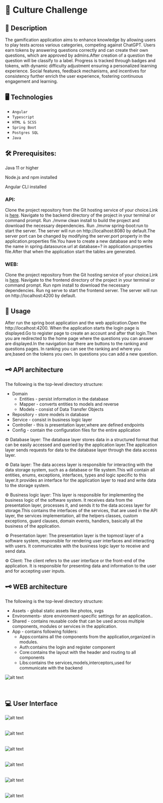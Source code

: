 # 🧠 Culture Challenge

## 🚀 Description

The gamification application aims to enhance knowledge by allowing users to play tests across various categories, competing against ChatGPT. Users earn tokens by answering questions correctly and can create their own questions, which are approved by admins.After creation of a question the question will be classify to a label. Progress is tracked through badges and tokens, with dynamic difficulty adjustment ensuring a personalized learning experience. Social features, feedback mechanisms, and incentives for consistency further enrich the user experience, fostering continuous engagement and learning.

## 🖥️ Technologies
* `Angular`
* `Typescript`
* `HTML & SCSS`
* `Spring Boot`
* `Postgres SQL`
* `Java`

## 🛠️ Prerequisites:

Java 11 or higher

Node.js and npm installed

Angular CLI installed

### API:

Clone the project repository from the Git hosting service of your choice.Link is [here](https://github.com/Piciorus/AccesaInternshipGamification-API).
Navigate to the backend directory of the project in your terminal or command prompt.
Run ./mvnw clean install to build the project and download the necessary dependencies.
Run ./mvnw spring-boot:run to start the server. The server will run on http://localhost:8080 by default.The server port can be changed by modifying the server.port property in the application.properties file.You have to create a new database and to write the name in spring.datasource.url at database=? in application.properties file.After that when the application start the tables are generated.

### WEB:

Clone the project repository from the Git hosting service of your choice.Link is [here](https://github.com/Piciorus/AccesaInternshipGamification-Web).
Navigate to the frontend directory of the project in your terminal or command prompt.
Run npm install to download the necessary dependencies.
Run ng serve to start the frontend server. The server will run on http://localhost:4200 by default.


## 🏹 Usage

After run the spring boot application and the web application.Open the http://localhost:4200. 
When the application starts the login page is displayed.Go to register page to create an account and after that login.Then you are redirected to the home page where the questions you can answer are displayed.In the navigation bar there are buttons to the ranking and questions pages. In ranking you can see the ranking and where you are,based on the tokens you own. In questions you can add a new question.

## 🗝️ API architecture


The following is the top-level directory structure:
* Domain
   * Entities - persist information in the database
   * Mapper - converts entities to models and reverse
   * Models - consist of Data Transfer Objects
* Repository - store models in database
* Service - consist in business logic layer
* Controller - this is presentation layer,where are defined endpoints
* Config - contain the configuration files for the entire application
	
⚙️ Database layer: The database layer stores data in a structured format that can be easily accessed and queried by the application layer.The application layer sends requests for data to the database layer through the data access layer. 

⚙️ Data layer: The data access layer is responsible for interacting with the data storage system, such as a database or file system.This will contain all entities, enums, exceptions, interfaces, types and logic specific to this layer.It provides an interface for the application layer to read and write data to the storage system.

⚙️ Business logic layer: This layer is responsible for implementing the business logic of the software system. It receives data from the presentation layer, processes it, and sends it to the data access layer for storage.This contains the interfaces of the services, that are used in the API layer, the services implementation, all the helpers classes, custom exceptions, guard clauses, domain events, handlers, basically all the business of the application.

⚙️ Presentation layer: The presentation layer is the topmost layer of a software system, responsible for rendering user interfaces and interacting with users. It communicates with the business logic layer to receive and send data.

⚙️ Client: The client refers to the user interface or the front-end of the application. It is responsible for presenting data and information to the user and for accepting user inputs.


## 🗝️ WEB architecture
The following is the top-level directory structure:

* Assets - global static assets like photos, svgs
* Environments- store environment-specific settings for an application..
* Shared - contains reusable code that can be used across multiple components, modules or services in the application.
* App - contains following folders:
    * Apps:contains all the components from the application,organized in modules.
    * Auth:contains the login and register component
    * Core:contains the layout with the header and routing to all components
    * Libs:contains the services,models,interceptors,used for communicate with the backend

![alt text](https://github.com/Piciorus/Photos/blob/main/diagram1.png)<br/><br/><br/>

## 💻 User Interface
![alt text](https://github.com/Piciorus/Photos/blob/main/login.png)<br/><br/><br/>
![alt text](https://github.com/Piciorus/Photos/blob/main/registerpng.png)<br/><br/><br/>
![alt text](https://github.com/Piciorus/Photos/blob/main/login3.png)<br/><br/><br/>
![alt text](https://github.com/Piciorus/Photos/blob/main/home2.png)<br/><br/><br/>
![alt text](https://github.com/Piciorus/Photos/blob/main/ranking1.png)<br/><br/><br/>
![alt text](https://github.com/Piciorus/Photos/blob/main/quest1.png)<br/><br/><br/>


